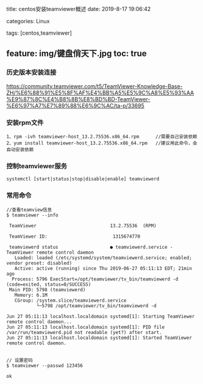 
title: centos安装teamviewer概述
date: 2019-8-17 19:06:42

categories: Linux
 
tags: [centos,teamviewer]

feature: img/键盘俏天下.jpg
toc: true
---

### 历史版本安装连接

https://community.teamviewer.com/t5/TeamViewer-Knowledge-Base-ZH/%E6%88%91%E5%8F%AF%E4%BB%A5%E5%9C%A8%E5%93%AA%E9%87%8C%E4%B8%8B%E8%BD%BD-TeamViewer-%E6%97%A7%E7%89%88%E6%9C%AC/ta-p/33695


### 安装rpm文件

```
1、rpm -ivh teamviewer-host_13.2.75536.x86_64.rpm      //需要自己安装依赖
2、yum install teamviewer-host_13.2.75536.x86_64.rpm   //建议用此命令，会自动安装依赖
```

### 控制teamviewer服务
```
systemctl [start|status|stop|disable|enable] teamviewerd
```

### 常用命令

```
//查看teamview信息
$ teamviewer --info

 TeamViewer                           13.2.75536  (RPM)

 TeamViewer ID:                        1315674770

 teamviewerd status                   ● teamviewerd.service - TeamViewer remote control daemon
   Loaded: loaded (/etc/systemd/system/teamviewerd.service; enabled; vendor preset: disabled)
   Active: active (running) since Thu 2019-06-27 05:11:13 EDT; 21min ago
  Process: 5796 ExecStart=/opt/teamviewer/tv_bin/teamviewerd -d (code=exited, status=0/SUCCESS)
 Main PID: 5798 (teamviewerd)
   Memory: 6.1M
   CGroup: /system.slice/teamviewerd.service
           └─5798 /opt/teamviewer/tv_bin/teamviewerd -d

Jun 27 05:11:13 localhost.localdomain systemd[1]: Starting TeamViewer remote control daemon...
Jun 27 05:11:13 localhost.localdomain systemd[1]: PID file /var/run/teamviewerd.pid not readable (yet?) after start.
Jun 27 05:11:13 localhost.localdomain systemd[1]: Started TeamViewer remote control daemon.


// 设置密码
$ teamviewer --passwd 123456

ok

```